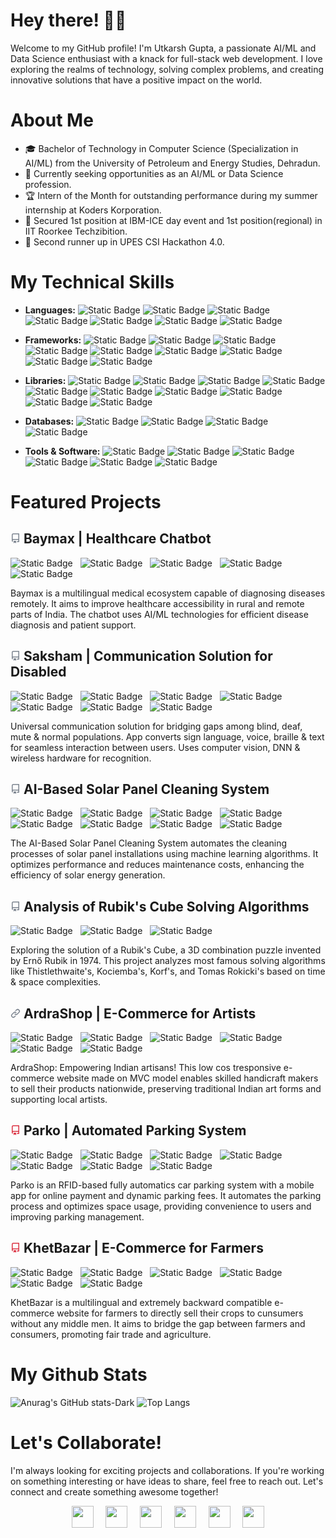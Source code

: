 # Hey there! 👋🏽

Welcome to my GitHub profile! I'm Utkarsh Gupta, a passionate AI/ML and Data Science enthusiast with a knack for full-stack web development. I love exploring the realms of technology, solving complex problems, and creating innovative solutions that have a positive impact on the world.

# About Me

- 🎓 Bachelor of Technology in Computer Science (Specialization in AI/ML) from the University of Petroleum and Energy Studies, Dehradun.
- 💼 Currently seeking opportunities as an AI/ML or Data Science profession.
- 🏆 Intern of the Month for outstanding performance during my summer internship at Koders Korporation.
- 🥇 Secured 1st position at IBM-ICE day event and 1st position(regional) in IIT Roorkee Techzibition.
- 🥉 Second runner up in UPES CSI Hackathon 4.0.

# My Technical Skills

-  **Languages:**
  ![Static Badge](https://img.shields.io/badge/C-3B71CA?logo=C&logoColor=FBFBFB)
  ![Static Badge](https://img.shields.io/badge/C%2B%2B-3B71CA?logo=C%2B%2B&logoColor=FBFBFB)
  ![Static Badge](https://img.shields.io/badge/Python-3B71CA?logo=python&logoColor=FBFBFB)
  ![Static Badge](https://img.shields.io/badge/HTML-3B71CA?logoColor=FBFBFB)
  ![Static Badge](https://img.shields.io/badge/CSS%2FSCSS%2FSAAS-3B71CA?logoColor=FBFBFB)
  ![Static Badge](https://img.shields.io/badge/JavaScript-3B71CA?logo=javascript&logoColor=FBFBFB)
  ![Static Badge](https://img.shields.io/badge/Java-3B71CA?logo=Java&logoColor=FBFBFB)

- **Frameworks:**
  ![Static Badge](https://img.shields.io/badge/C%2FC%2B%2B.NET-14A44D?logo=.net&logoColor=FBFBFB)
  ![Static Badge](https://img.shields.io/badge/TensorFlow-14A44D?logo=tensorflow&logoColor=FBFBFB)
  ![Static Badge](https://img.shields.io/badge/PyTorch-14A44D?logo=pytorch&logoColor=FBFBFB)
  ![Static Badge](https://img.shields.io/badge/KiVy-14A44D?logo=kivy&logoColor=FBFBFB)
  ![Static Badge](https://img.shields.io/badge/Django-14A44D?logo=django&logoColor=FBFBFB)
  ![Static Badge](https://img.shields.io/badge/Flask-14A44D?logo=flask&logoColor=FBFBFB)
  ![Static Badge](https://img.shields.io/badge/NodeJS-14A44D?logoColor=FBFBFB)
  ![Static Badge](https://img.shields.io/badge/ReactJS-14A44D?logo=react&logoColor=FBFBFB)
  ![Static Badge](https://img.shields.io/badge/NexttJS-14A44D?logo=nextjs&logoColor=FBFBFB)

- **Libraries:**
  ![Static Badge](https://img.shields.io/badge/NumPy-DC4C64?logo=numpy&logoColor=FBFBFB)
  ![Static Badge](https://img.shields.io/badge/Pandas-DC4C64?logo=pandas&logoColor=FBFBFB)
  ![Static Badge](https://img.shields.io/badge/MatPlotLib-DC4C64?logo=MatPlotLib&logoColor=FBFBFB)
  ![Static Badge](https://img.shields.io/badge/Seaborn-DC4C64?logo=Seaborn&logoColor=FBFBFB)
  ![Static Badge](https://img.shields.io/badge/SKLearn-DC4C64?logo=SKLearn&logoColor=FBFBFB)
  ![Static Badge](https://img.shields.io/badge/SciPy-DC4C64?logo=SciPy&logoColor=FBFBFB)
  ![Static Badge](https://img.shields.io/badge/NLTK-DC4C64?logo=NLTK&logoColor=FBFBFB)
  ![Static Badge](https://img.shields.io/badge/Bootstrap-DC4C64?logo=Bootstrap&logoColor=FBFBFB)
  ![Static Badge](https://img.shields.io/badge/Jquery-DC4C64?logo=Jquery&logoColor=FBFBFB)
  ![Static Badge](https://img.shields.io/badge/React%20Three%20Fiber%2FThreeJS-DC4C64?logo=threejs&logoColor=FBFBFB)

- **Databases:**
  ![Static Badge](https://img.shields.io/badge/MySQL-E4A11B?logo=MySQL&logoColor=FBFBFB)
  ![Static Badge](https://img.shields.io/badge/MongoDB-E4A11B?logo=MongoDB&logoColor=FBFBFB)
  ![Static Badge](https://img.shields.io/badge/Microsoft%20SQL%20Server-E4A11B?logo=Microsoft%20SQL%20Server&logoColor=FBFBFB)
  ![Static Badge](https://img.shields.io/badge/Firebase-E4A11B?logo=Firebase&logoColor=FBFBFB)

- **Tools & Software:**
  ![Static Badge](https://img.shields.io/badge/Visual%20Studio-54B4D3?logo=Visual%20Studio&logoColor=FBFBFB)
  ![Static Badge](https://img.shields.io/badge/PyCharm-54B4D3?logo=PyCharm&logoColor=FBFBFB)
  ![Static Badge](https://img.shields.io/badge/JupyterLab-54B4D3?logo=Jupyter&logoColor=FBFBFB)
  ![Static Badge](https://img.shields.io/badge/Postman-54B4D3?logo=Postman&logoColor=FBFBFB)
  ![Static Badge](https://img.shields.io/badge/VSCode-54B4D3?logo=Visual%20Studio%20Code&logoColor=FBFBFB)
  ![Static Badge](https://img.shields.io/badge/Arduino-54B4D3?logo=Arduino&logoColor=FBFBFB)

# Featured Projects

<a href="https://github.com/AvGeekGupta/Baymax" target="_blank" style="text-decoration: none;">
    <h2>
        <svg aria-hidden="true" height="16" viewBox="0 0 16 16" version="1.1" width="16" data-view-component="true"><path fill="#7d8590" d="M2 2.5A2.5 2.5 0 0 1 4.5 0h8.75a.75.75 0 0 1 .75.75v12.5a.75.75 0 0 1-.75.75h-2.5a.75.75 0 0 1 0-1.5h1.75v-2h-8a1 1 0 0 0-.714 1.7.75.75 0 1 1-1.072 1.05A2.495 2.495 0 0 1 2 11.5Zm10.5-1h-8a1 1 0 0 0-1 1v6.708A2.486 2.486 0 0 1 4.5 9h8ZM5 12.25a.25.25 0 0 1 .25-.25h3.5a.25.25 0 0 1 .25.25v3.25a.25.25 0 0 1-.4.2l-1.45-1.087a.249.249 0 0 0-.3 0L5.4 15.7a.25.25 0 0 1-.4-.2Z"></path></svg> 
        Baymax | Healthcare Chatbot
    </h2>
</a>

![Static Badge](https://img.shields.io/badge/Python-3B71CA?logo=python&logoColor=FBFBFB) &nbsp;
![Static Badge](https://img.shields.io/badge/TensorFlow-14A44D?logo=tensorflow&logoColor=FBFBFB) &nbsp;
![Static Badge](https://img.shields.io/badge/KiVy-14A44D?logo=kivy&logoColor=FBFBFB) &nbsp;
![Static Badge](https://img.shields.io/badge/NLTK-DC4C64?logo=NLTK&logoColor=FBFBFB) &nbsp;
![Static Badge](https://img.shields.io/badge/MySQL-E4A11B?logo=MySQL&logoColor=FBFBFB) &nbsp;

Baymax is a multilingual medical ecosystem capable of diagnosing diseases remotely. It aims to improve healthcare accessibility in rural and remote parts of India. The chatbot uses AI/ML technologies for efficient disease diagnosis and patient support.

<a href="https://github.com/AvGeekGupta/Project-Saksham-POC" target="_blank" style="text-decoration: none;">
    <h2>
        <svg aria-hidden="true" height="16" viewBox="0 0 16 16" version="1.1" width="16" data-view-component="true"><path fill="#7d8590" d="M2 2.5A2.5 2.5 0 0 1 4.5 0h8.75a.75.75 0 0 1 .75.75v12.5a.75.75 0 0 1-.75.75h-2.5a.75.75 0 0 1 0-1.5h1.75v-2h-8a1 1 0 0 0-.714 1.7.75.75 0 1 1-1.072 1.05A2.495 2.495 0 0 1 2 11.5Zm10.5-1h-8a1 1 0 0 0-1 1v6.708A2.486 2.486 0 0 1 4.5 9h8ZM5 12.25a.25.25 0 0 1 .25-.25h3.5a.25.25 0 0 1 .25.25v3.25a.25.25 0 0 1-.4.2l-1.45-1.087a.249.249 0 0 0-.3 0L5.4 15.7a.25.25 0 0 1-.4-.2Z"></path></svg> 
        Saksham | Communication Solution for Disabled
    </h2>
</a>

![Static Badge](https://img.shields.io/badge/Python-3B71CA?logo=python&logoColor=FBFBFB) &nbsp;
![Static Badge](https://img.shields.io/badge/JavaScript-3B71CA?logo=javascript&logoColor=FBFBFB) &nbsp;
![Static Badge](https://img.shields.io/badge/TensorFlow-14A44D?logo=tensorflow&logoColor=FBFBFB) &nbsp;
![Static Badge](https://img.shields.io/badge/Flask-14A44D?logo=flask&logoColor=FBFBFB) &nbsp;
![Static Badge](https://img.shields.io/badge/ReactJS-14A44D?logo=react&logoColor=FBFBFB) &nbsp;
![Static Badge](https://img.shields.io/badge/MySQL-E4A11B?logo=MySQL&logoColor=FBFBFB) &nbsp;
![Static Badge](https://img.shields.io/badge/Arduino-54B4D3?logo=Arduino&logoColor=FBFBFB) &nbsp;

Universal communication solution for bridging gaps among blind, deaf, mute & normal populations. App converts sign language, voice, braille & text for seamless interaction between users. Uses computer vision, DNN & wireless hardware for recognition.

<a href="https://github.com/AvGeekGupta/Solar-panel-maintenance-system" target="_blank" style="text-decoration: none;">
    <h2>
        <svg aria-hidden="true" height="16" viewBox="0 0 16 16" version="1.1" width="16" data-view-component="true"><path fill="#7d8590" d="M2 2.5A2.5 2.5 0 0 1 4.5 0h8.75a.75.75 0 0 1 .75.75v12.5a.75.75 0 0 1-.75.75h-2.5a.75.75 0 0 1 0-1.5h1.75v-2h-8a1 1 0 0 0-.714 1.7.75.75 0 1 1-1.072 1.05A2.495 2.495 0 0 1 2 11.5Zm10.5-1h-8a1 1 0 0 0-1 1v6.708A2.486 2.486 0 0 1 4.5 9h8ZM5 12.25a.25.25 0 0 1 .25-.25h3.5a.25.25 0 0 1 .25.25v3.25a.25.25 0 0 1-.4.2l-1.45-1.087a.249.249 0 0 0-.3 0L5.4 15.7a.25.25 0 0 1-.4-.2Z"></path></svg> 
        AI-Based Solar Panel Cleaning System
    </h2>
</a>

![Static Badge](https://img.shields.io/badge/C%2B%2B-3B71CA?logo=C%2B%2B&logoColor=FBFBFB) &nbsp;
![Static Badge](https://img.shields.io/badge/Python-3B71CA?logo=python&logoColor=FBFBFB) &nbsp;
![Static Badge](https://img.shields.io/badge/JavaScript-3B71CA?logo=javascript&logoColor=FBFBFB) &nbsp;
![Static Badge](https://img.shields.io/badge/Flask-14A44D?logo=flask&logoColor=FBFBFB) &nbsp;
![Static Badge](https://img.shields.io/badge/ReactJS-14A44D?logo=react&logoColor=FBFBFB) &nbsp;
![Static Badge](https://img.shields.io/badge/SKLearn-DC4C64?logo=SKLearn&logoColor=FBFBFB) &nbsp;
![Static Badge](https://img.shields.io/badge/Firebase-E4A11B?logo=Firebase&logoColor=FBFBFB) &nbsp;
![Static Badge](https://img.shields.io/badge/Arduino-54B4D3?logo=Arduino&logoColor=FBFBFB) &nbsp;

The AI-Based Solar Panel Cleaning System automates the cleaning processes of solar panel installations using machine learning algorithms. It optimizes performance and reduces maintenance costs, enhancing the efficiency of solar energy generation.

<a href="https://github.com/AvGeekGupta/AnalysisofRubiksCubeSolvingAlgorithm" target="_blank" style="text-decoration: none;">
    <h2>
        <svg aria-hidden="true" height="16" viewBox="0 0 16 16" version="1.1" width="16" data-view-component="true"><path fill="#7d8590" d="M2 2.5A2.5 2.5 0 0 1 4.5 0h8.75a.75.75 0 0 1 .75.75v12.5a.75.75 0 0 1-.75.75h-2.5a.75.75 0 0 1 0-1.5h1.75v-2h-8a1 1 0 0 0-.714 1.7.75.75 0 1 1-1.072 1.05A2.495 2.495 0 0 1 2 11.5Zm10.5-1h-8a1 1 0 0 0-1 1v6.708A2.486 2.486 0 0 1 4.5 9h8ZM5 12.25a.25.25 0 0 1 .25-.25h3.5a.25.25 0 0 1 .25.25v3.25a.25.25 0 0 1-.4.2l-1.45-1.087a.249.249 0 0 0-.3 0L5.4 15.7a.25.25 0 0 1-.4-.2Z"></path></svg> 
        Analysis of Rubik's Cube Solving Algorithms
    </h2>
</a>

![Static Badge](https://img.shields.io/badge/C-3B71CA?logo=C&logoColor=FBFBFB) &nbsp;
![Static Badge](https://img.shields.io/badge/C%2B%2B-3B71CA?logo=C%2B%2B&logoColor=FBFBFB) &nbsp;
![Static Badge](https://img.shields.io/badge/Visual%20Studio-54B4D3?logo=Visual%20Studio&logoColor=FBFBFB) &nbsp;

Exploring the solution of a Rubik's Cube, a 3D combination puzzle invented by Ernő Rubik in 1974. This project analyzes most famous solving algorithms like Thistlethwaite's, Kociemba's, Korf's, and Tomas Rokicki's based on time & space complexities.

<a href="https://ardrashop.com" target="_blank" style="text-decoration: none;">
    <h2>
        <svg aria-hidden="true" height="16" viewBox="0 0 16 16" version="1.1" width="16" data-view-component="true"><path fill="#7d8590" d="m7.775 3.275 1.25-1.25a3.5 3.5 0 1 1 4.95 4.95l-2.5 2.5a3.5 3.5 0 0 1-4.95 0 .751.751 0 0 1 .018-1.042.751.751 0 0 1 1.042-.018 1.998 1.998 0 0 0 2.83 0l2.5-2.5a2.002 2.002 0 0 0-2.83-2.83l-1.25 1.25a.751.751 0 0 1-1.042-.018.751.751 0 0 1-.018-1.042Zm-4.69 9.64a1.998 1.998 0 0 0 2.83 0l1.25-1.25a.751.751 0 0 1 1.042.018.751.751 0 0 1 .018 1.042l-1.25 1.25a3.5 3.5 0 1 1-4.95-4.95l2.5-2.5a3.5 3.5 0 0 1 4.95 0 .751.751 0 0 1-.018 1.042.751.751 0 0 1-1.042.018 1.998 1.998 0 0 0-2.83 0l-2.5 2.5a1.998 1.998 0 0 0 0 2.83Z"></path></svg>
        ArdraShop | E-Commerce for Artists
    </h2>
</a>

![Static Badge](https://img.shields.io/badge/JavaScript-3B71CA?logo=javascript&logoColor=FBFBFB) &nbsp;
![Static Badge](https://img.shields.io/badge/CSS%2FSCSS%2FSAAS-3B71CA?logoColor=FBFBFB) &nbsp;
![Static Badge](https://img.shields.io/badge/ReactJS-14A44D?logo=react&logoColor=FBFBFB) &nbsp;
![Static Badge](https://img.shields.io/badge/NexttJS-14A44D?logo=nextjs&logoColor=FBFBFB) &nbsp;
![Static Badge](https://img.shields.io/badge/Bootstrap-DC4C64?logo=Bootstrap&logoColor=FBFBFB) &nbsp;
![Static Badge](https://img.shields.io/badge/Firebase-E4A11B?logo=Firebase&logoColor=FBFBFB) &nbsp;

ArdraShop: Empowering Indian artisans! This low cos tresponsive e-commerce website made on MVC model enables skilled handicraft makers to sell their products nationwide, preserving traditional Indian art forms and supporting local artists.

<div>
    <h2>
        <svg aria-hidden="true" height="16" viewBox="0 0 16 16" version="1.1" width="16" data-view-component="true"><path fill="#dc3545" d="M2 2.5A2.5 2.5 0 0 1 4.5 0h8.75a.75.75 0 0 1 .75.75v12.5a.75.75 0 0 1-.75.75h-2.5a.75.75 0 0 1 0-1.5h1.75v-2h-8a1 1 0 0 0-.714 1.7.75.75 0 1 1-1.072 1.05A2.495 2.495 0 0 1 2 11.5Zm10.5-1h-8a1 1 0 0 0-1 1v6.708A2.486 2.486 0 0 1 4.5 9h8ZM5 12.25a.25.25 0 0 1 .25-.25h3.5a.25.25 0 0 1 .25.25v3.25a.25.25 0 0 1-.4.2l-1.45-1.087a.249.249 0 0 0-.3 0L5.4 15.7a.25.25 0 0 1-.4-.2Z"></path></svg> 
        Parko | Automated Parking System
    </h2>
</div>

![Static Badge](https://img.shields.io/badge/C%2B%2B-3B71CA?logo=C%2B%2B&logoColor=FBFBFB) &nbsp;
![Static Badge](https://img.shields.io/badge/HTML-3B71CA?logoColor=FBFBFB) &nbsp;
![Static Badge](https://img.shields.io/badge/CSS%2FSCSS%2FSAAS-3B71CA?logoColor=FBFBFB) &nbsp;
![Static Badge](https://img.shields.io/badge/JavaScript-3B71CA?logo=javascript&logoColor=FBFBFB) &nbsp;
![Static Badge](https://img.shields.io/badge/C%2FC%2B%2B.NET-14A44D?logo=.net&logoColor=FBFBFB) &nbsp;
![Static Badge](https://img.shields.io/badge/MySQL-E4A11B?logo=MySQL&logoColor=FBFBFB) &nbsp;
![Static Badge](https://img.shields.io/badge/Arduino-54B4D3?logo=Arduino&logoColor=FBFBFB) &nbsp;

Parko is an RFID-based fully automatics car parking system with a mobile app for online payment and dynamic parking fees. It automates the parking process and optimizes space usage, providing convenience to users and improving parking management.

<div>
    <h2>
        <svg aria-hidden="true" height="16" viewBox="0 0 16 16" version="1.1" width="16" data-view-component="true"><path fill="#dc3545" d="M2 2.5A2.5 2.5 0 0 1 4.5 0h8.75a.75.75 0 0 1 .75.75v12.5a.75.75 0 0 1-.75.75h-2.5a.75.75 0 0 1 0-1.5h1.75v-2h-8a1 1 0 0 0-.714 1.7.75.75 0 1 1-1.072 1.05A2.495 2.495 0 0 1 2 11.5Zm10.5-1h-8a1 1 0 0 0-1 1v6.708A2.486 2.486 0 0 1 4.5 9h8ZM5 12.25a.25.25 0 0 1 .25-.25h3.5a.25.25 0 0 1 .25.25v3.25a.25.25 0 0 1-.4.2l-1.45-1.087a.249.249 0 0 0-.3 0L5.4 15.7a.25.25 0 0 1-.4-.2Z"></path></svg> 
        KhetBazar | E-Commerce for Farmers
    </h2>
</div>

![Static Badge](https://img.shields.io/badge/C%2B%2B-3B71CA?logo=C%2B%2B&logoColor=FBFBFB) &nbsp;
![Static Badge](https://img.shields.io/badge/HTML-3B71CA?logoColor=FBFBFB) &nbsp;
![Static Badge](https://img.shields.io/badge/CSS%2FSCSS%2FSAAS-3B71CA?logoColor=FBFBFB) &nbsp;
![Static Badge](https://img.shields.io/badge/JavaScript-3B71CA?logo=javascript&logoColor=FBFBFB) &nbsp;
![Static Badge](https://img.shields.io/badge/C%2FC%2B%2B.NET-14A44D?logo=.net&logoColor=FBFBFB) &nbsp;
![Static Badge](https://img.shields.io/badge/MySQL-E4A11B?logo=MySQL&logoColor=FBFBFB) &nbsp;

KhetBazar is a multilingual and extremely backward compatible e-commerce website for farmers to directly sell their crops to cunsumers without any middle men. It aims to bridge the gap between farmers and consumers, promoting fair trade and agriculture.

# My Github Stats

![Anurag's GitHub stats-Dark](https://github-readme-stats.vercel.app/api?username=avgeekgupta&show_icons=true&line_height=28&rank_icon=github&theme=dark#gh-dark-mode-only)
![Top Langs](https://github-readme-stats.vercel.app/api/top-langs/?username=avgeekgupta&hide=Jupyter%20Notebook,tcl&layout=donut&theme=dark#gh-dark-mode-only)

# Let's Collaborate!

I'm always looking for exciting projects and collaborations. If you're working on something interesting or have ideas to share, feel free to reach out. Let's connect and create something awesome together!


<div align="center">
	<a href="https://twitter.com/avgeekgupta" target="_blank" style="text-decoration: none;">
		<img src="https://abs.twimg.com/responsive-web/client-web/icon-ios.b1fc727a.png" height="35"> &nbsp; &nbsp;
	</a>
	<a href="https://www.linkedin.com/in/avgeekgupta" target="_blank" style="text-decoration: none;">
		<img src="https://static.licdn.com/sc/h/eahiplrwoq61f4uan012ia17i" height="35"> &nbsp; &nbsp;
	</a>
    <a href="https://www.kaggle.com/avgeekgupta" target="_blank" style="text-decoration: none;">
		<img src="https://www.kaggle.com/static/images/favicon.ico" height="35"> &nbsp; &nbsp;
	</a>
    <a href="https://avgeekgupta.me" target="_blank" style="text-decoration: none;">
		<img src="https://cdn-icons-png.flaticon.com/512/5602/5602732.png" height="35"> &nbsp; &nbsp;
	</a>
    <a href="mailto:u8karshgupta@gmail.com" style="text-decoration: none;">
		<img src="https://ssl.gstatic.com/ui/v1/icons/mail/rfr/gmail.ico" height="35"> &nbsp; &nbsp;
	</a>
    <a href="tel:+918938914511" style="text-decoration: none;">
		<img src="https://assets.stickpng.com/images/5a452570546ddca7e1fcbc7d.png" height="35">
	</a>
</div>